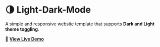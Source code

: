 # 🌗 Light-Dark-Mode  
A simple and responsive website template that supports **Dark and Light theme toggling**.

🔗 [**View Live Demo**](https://anu-prakash-19.github.io/Light-Dark-Mode/)
